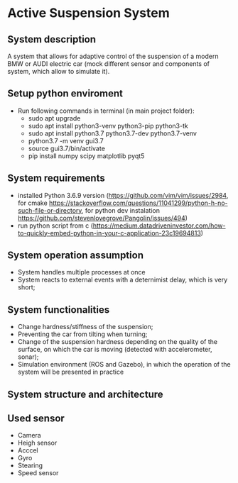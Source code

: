 # Active Suspension System

## System description 

A system that allows for adaptive control of the suspension of a modern BMW or AUDI electric car (mock different sensor and components of system, which allow to simulate it).

## Setup python enviroment

- Run following commands in terminal (in main project folder):
  - sudo apt upgrade 
  - sudo apt install python3-venv python3-pip python3-tk
  - sudo apt install python3.7 python3.7-dev python3.7-venv
  - python3.7 -m venv gui3.7
  - source gui3.7/bin/activate
  - pip install numpy scipy matplotlib pyqt5

## System requirements

- installed Python 3.6.9 version (https://github.com/vim/vim/issues/2984, for cmake https://stackoverflow.com/questions/11041299/python-h-no-such-file-or-directory, for python dev instalation https://github.com/stevenlovegrove/Pangolin/issues/494)
- run python script from c (https://medium.datadriveninvestor.com/how-to-quickly-embed-python-in-your-c-application-23c19694813)

## System operation assumption

- System handles multiple processes at once
- System reacts to external events with a deternimist delay, which is very short;

## System functionalities

- Change hardness/stiffness of the suspension;
- Preventing the car from tilting when turning;
- Change of the suspension hardness depending on the quality of the surface, on which the car is moving (detected with accelerometer, sonar);
- Simulation environment (ROS and Gazebo), in which the operation of the system will be presented in practice

## System structure and architecture

## Used sensor

- Camera
- Heigh sensor
- Acccel
- Gyro
- Stearing
- Speed sensor
